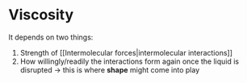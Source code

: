 # Viscosity
It depends on two things:
1. Strength of [[Intermolecular forces|intermolecular interactions]]
2. How willingly/readily the interactions form again once the liquid is disrupted → this is where **shape** might come into play